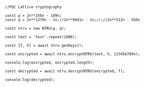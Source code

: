 
   			//PQC Lattice cryptography
      
   			const p = 2n**256n - 189n;
			const q = 2n**1279n - 1n;//2n**9941n - 1n;//;//2n**512n - 569n
			
			const ntru = new NTRU(p, q);

   			const text = 'test'.repeat(1000);
			
			const [f, h] = await ntru.genKeys();
		
			const encrypted = await ntru.encryptNTRU(text, h, 123456789n);
			
			console.log(encrypted, encrypted.length);
			
			const decrypted = await ntru.decryptNTRU(encrypted, f);
			
			console.log(decrypted);
